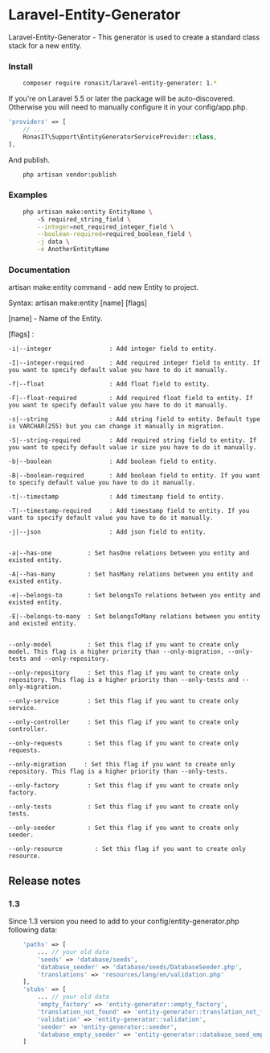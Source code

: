 # Laravel-Entity-Generator

Laravel-Entity-Generator - This generator is used to create a standard class stack for a new entity.

### Install

```bash
    composer require ronasit/laravel-entity-generator: 1.*
```

If you're on Laravel 5.5 or later the package will be auto-discovered.
Otherwise you will need to manually configure it in your config/app.php.

```php
'providers' => [
    // ...
    RonasIT\Support\EntityGeneratorServiceProvider::class,
],
```

And publish.

```bash
    php artisan vendor:publish
```

### Examples
```bash
    php artisan make:entity EntityName \ 
        -S required_string_field \
        --integer=not_required_integer_field \
        --boolean-required=required_boolean_field \
        -j data \
        -e AnotherEntityName
```

### Documentation 

artisan make:entity command - add new Entity to project.

Syntax: artisan make:entity [name] [flags]

[name] - Name of the Entity.

[flags] :

    -i|--integer                : Add integer field to entity.
    
    -I|--integer-required       : Add required integer field to entity. If you want to specify default value you have to do it manually.
    
    -f|--float                  : Add float field to entity.
    
    -F|--float-required         : Add required float field to entity. If you want to specify default value you have to do it manually.
    
    -s|--string                 : Add string field to entity. Default type is VARCHAR(255) but you can change it manually in migration.
    
    -S|--string-required        : Add required string field to entity. If you want to specify default value ir size you have to do it manually.
    
    -b|--boolean                : Add boolean field to entity.
    
    -B|--boolean-required       : Add boolean field to entity. If you want to specify default value you have to do it manually.
    
    -t|--timestamp              : Add timestamp field to entity.
    
    -T|--timestamp-required     : Add timestamp field to entity. If you want to specify default value you have to do it manually.
    
    -j|--json                   : Add json field to entity.
    
    
    -a|--has-one          : Set hasOne relations between you entity and existed entity.
    
    -A|--has-many         : Set hasMany relations between you entity and existed entity.
    
    -e|--belongs-to       : Set belongsTo relations between you entity and existed entity.
    
    -E|--belongs-to-many  : Set belongsToMany relations between you entity and existed entity.   
    

    --only-model          : Set this flag if you want to create only model. This flag is a higher priority than --only-migration, --only-tests and --only-repository.
     
    --only-repository     : Set this flag if you want to create only repository. This flag is a higher priority than --only-tests and --only-migration.
    
    --only-service        : Set this flag if you want to create only service.
    
    --only-controller     : Set this flag if you want to create only controller.
    
    --only-requests       : Set this flag if you want to create only requests.
    
    --only-migration     : Set this flag if you want to create only repository. This flag is a higher priority than --only-tests.
    
    --only-factory        : Set this flag if you want to create only factory.
    
    --only-tests          : Set this flag if you want to create only tests.
          
    --only-seeder         : Set this flag if you want to create only seeder.

    --only-resource         : Set this flag if you want to create only resource.
    
## Release notes

### 1.3
Since 1.3 version you need to add to your config/entity-generator.php following data:

```php
    'paths' => [
        ... // your old data
        'seeds' => 'database/seeds',
        'database_seeder' => 'database/seeds/DatabaseSeeder.php',
        'translations' => 'resources/lang/en/validation.php'
    ],
    'stubs' => [
        ... // your old data
        'empty_factory' => 'entity-generator::empty_factory',
        'translation_not_found' => 'entity-generator::translation_not_found',
        'validation' => 'entity-generator::validation',
        'seeder' => 'entity-generator::seeder',
        'database_empty_seeder' => 'entity-generator::database_seed_empty'
    ]
``` 
